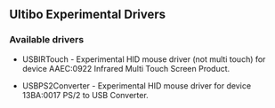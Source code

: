 ## Ultibo Experimental Drivers

### Available drivers

* USBIRTouch - Experimental HID mouse driver (not multi touch) for device AAEC:0922 Infrared Multi Touch Screen Product.

* USBPS2Converter - Experimental HID mouse driver for device 13BA:0017 PS/2 to USB Converter.

